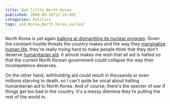 ```yaml
---
title: Bad little North Korea
published: 2008-08-26T12:19:00Z
categories: Politics
tags: aid,Korea,North Korea,nuclear
---
```


<p>
North Korea is yet again <a href="http://www.nytimes.com/2008/08/27/world/asia/27korea.html">balking at dismantling its nuclear program</a>.  Given the constant hostile threats the country makes and the way they <a href="/2008/07/north-korea-murdered-tourist.html">marginalize human life</a>, they're really trying hard to make people think that they don't deserve <a href="http://www.reuters.com/article/homepageCrisis/idUSSP236079._CH_.2400">humanitarian aid</a>.  It almost makes me wish that all aid is halted so that the current North Korean government could collapse the way their incompetence deserves.
</p>

<p>
On the other hand, withholding aid could result in thousands or even millions starving to death, so I can't quite be vocal about halting humanitarian aid to North Korea.  And of course, there's the specter of war if things get too bad in the country.  It's a messy dilemma they're putting the rest of the world in.
</p>

